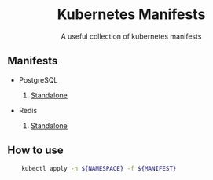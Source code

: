 <h1 align="center">Kubernetes Manifests</h1>

<p align="center">
    A useful collection of kubernetes manifests
</p>

## Manifests

- PostgreSQL

  1. [Standalone](https://github.com/guilopesn/boilerplates/blob/master/kubernetes/postgresql)

- Redis

  1. [Standalone](https://github.com/guilopesn/boilerplates/blob/master/kubernetes/redis)

## How to use

```bash
    kubectl apply -n ${NAMESPACE} -f ${MANIFEST}
```

